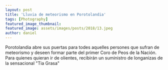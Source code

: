 ```yaml
---
layout: post
title: 'Lluvia de meteorismo en Porotolandia'
tags: [Photography]
featured_image_thumbnail:
featured_image: assets/images/posts/2018/13.jpeg
author: daniel
---
```


Porotolandia abre sus puertas para todes aquelles persones que sufran de meteorismo y deseen formar parte del primer Coro de Peos de la Nación. Para quienes quieran ir de olientes, recibirán un suministro de longanizas de la sensacional "Tia Grasa"
